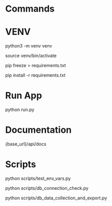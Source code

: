 # Commands

# VENV

python3 -m venv venv

source venv/bin/activate

pip freeze > requirements.txt

pip install -r requirements.txt


# Run App

python run.py

# Documentation

{base_url}/api/docs


# Scripts

python scripts/test_env_vars.py

python scripts/db_connection_check.py

python scripts/db_data_collection_and_export.py








